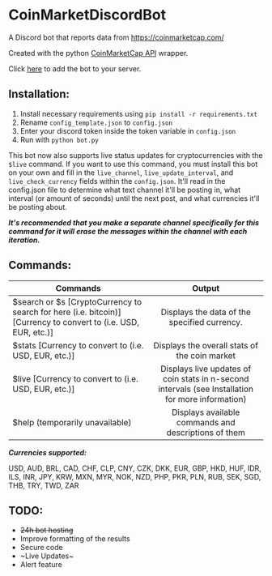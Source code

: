 # CoinMarketDiscordBot
A Discord bot that reports data from https://coinmarketcap.com/

Created with the python [CoinMarketCap API](https://github.com/mrsmn/coinmarketcap-api) wrapper.

Click [here](https://discordapp.com/oauth2/authorize?&client_id=353373501274456065&scope=bot) to add the bot to your server.

## Installation:
1. Install necessary requirements using ```pip install -r requirements.txt```
2. Rename `config_template.json` to `config.json`
3. Enter your discord token inside the token variable in `config.json`
4. Run with ```python bot.py```

This bot now also supports live status updates for cryptocurrencies with the `$live` command. If you want to use this command, you must install this bot on your own and fill in the `live_channel`, `live_update_interval`, and `live_check_currency` fields within the `config.json`. It'll read in the config.json file to determine what text channel it'll be posting in, what interval (or amount of seconds) until the next post, and what currencies it'll be posting about.

***It's recommended that you make a separate channel specifically for this command for it will erase the messages within the channel with each iteration.***

## Commands:
| Commands      | Output        |
| ------------- |:-------------:|
| $search or $s [CryptoCurrency to search for here (i.e. bitcoin)] [Currency to convert to (i.e. USD, EUR, etc.)] | Displays the data of the specified currency. |
| $stats [Currency to convert to (i.e. USD, EUR, etc.)] | Displays the overall stats of the coin market |
| $live [Currency to convert to (i.e. USD, EUR, etc.)] | Displays live updates of coin stats in n-second intervals (see Installation for more information) |
| $help (temporarily unavailable) | Displays available commands and descriptions of them |

***Currencies supported:***

USD, AUD, BRL, CAD, CHF, CLP, CNY, CZK, DKK, EUR, GBP, HKD, HUF, IDR, ILS, INR, JPY, KRW, MXN, MYR, NOK, NZD, PHP, PKR, PLN, RUB, SEK, SGD, THB, TRY, TWD, ZAR

## TODO:

- ~~24h bot hosting~~
- Improve formatting of the results
- Secure code
- ~Live Updates~
- Alert feature
